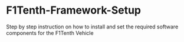 # F1Tenth-Framework-Setup
Step by step instruction on how to install and set the required software components for the F1Tenth Vehicle
